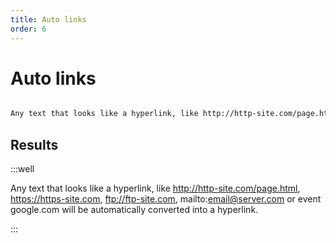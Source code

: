 ```yaml
---
title: Auto links
order: 6
---
```


Auto links
==========

```markdown

Any text that looks like a hyperlink, like http://http-site.com/page.html, https://https-site.com, ftp://ftp-site.com, mailto:email@server.com or event google.com will be automatically converted into a hyperlink.

```

Results
-------

:::well

Any text that looks like a hyperlink, like http://http-site.com/page.html, https://https-site.com, ftp://ftp-site.com, mailto:email@server.com or event google.com will be automatically converted into a hyperlink.

:::
